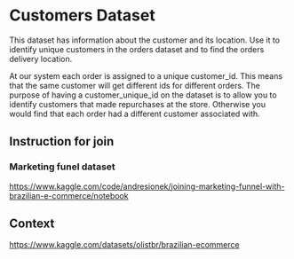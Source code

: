 # Customers Dataset
This dataset has information about the customer and its location. Use it to identify unique customers in the orders dataset and to find the orders delivery location.

At our system each order is assigned to a unique customer_id. This means that the same customer will get different ids for different orders. The purpose of having a customer_unique_id on the dataset is to allow you to identify customers that made repurchases at the store. Otherwise you would find that each order had a different customer associated with.


## Instruction for join 
### Marketing funel dataset
https://www.kaggle.com/code/andresionek/joining-marketing-funnel-with-brazilian-e-commerce/notebook

## Context
https://www.kaggle.com/datasets/olistbr/brazilian-ecommerce